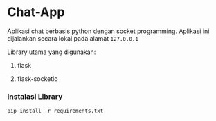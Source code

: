 # Chat-App
Aplikasi chat berbasis python dengan socket programming. Aplikasi ini dijalankan secara lokal pada alamat `127.0.0.1`

Library utama yang digunakan:

1. flask

2. flask-socketio

### Instalasi Library
```
pip install -r requirements.txt 
```
